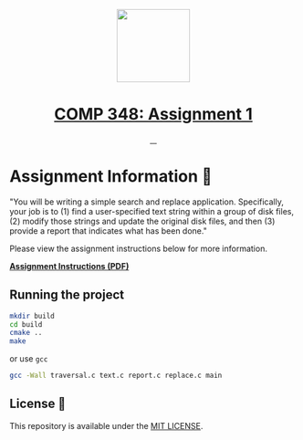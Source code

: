 <p align="center">
  <a href="https://github.com/KrisTheCanadian/SOEN-363-Project">
    <img src="https://upload.wikimedia.org/wikipedia/commons/1/18/C_Programming_Language.svg" height="128">
    <h1 align="center">COMP 348: Assignment 1</h1>
  </a>
</p>

<p align="center">
    <a aria-label="C" href="#">
        <img alt="" src="https://img.shields.io/badge/c-%2300599C.svg?style=for-the-badge&logo=c&logoColor=white">
    </a>
    <a aria-label="CMAKE" href="#">
        <img alt="" src="https://img.shields.io/badge/CMake-%23008FBA.svg?style=for-the-badge&logo=cmake&logoColor=white">
    </a>
    <a aria-label="Github" href="https://github.com/KrisTheCanadian/Search_and_Replace">
        <img alt="" src="https://img.shields.io/badge/GitHub-100000?style=for-the-badge&logo=github&logoColor=white" >
    </a>
    <a aria-label="markdown" href="#">
        <img alt="" src="https://img.shields.io/badge/CLion-black?style=for-the-badge&logo=clion&logoColor=white">
    </a>
</p>

# Assignment Information 🚀
"You will be writing a simple search and
replace application. Specifically, your job is to (1) find a user-specified text string within a group
of disk files, (2) modify those strings and update the original disk files, and then (3) provide a
report that indicates what has been done."

Please view the assignment instructions below for more information.

[**Assignment Instructions (PDF)**](./_docs/comp348.assignment-i.pdf)

## Running the project

```bash
mkdir build
cd build
cmake ..
make
```

or use `gcc`

```bash
gcc -Wall traversal.c text.c report.c replace.c main
```


## License 📝

This repository is available under the [MIT LICENSE](./LICENSE).
